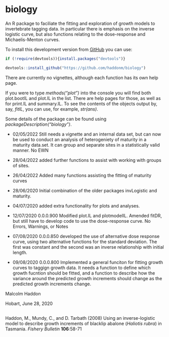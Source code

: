 
<!-- README.md is generated from README.Rmd. Please edit that file -->

# biology

An R package to faciliate the fitting and exploration of growth models
to invertebrate tagging data. In particular there is emphasis on the
inverse logistic curve, but also functions relating to the dose-response
and Michaelis-Menton curves.

To install this development version from
[GitHub](https://www.github.com/) you can use:

``` r
if (!require(devtools)){install.packages("devtools")} 

devtools::install_github("https://github.com/haddonm/biology")
```

There are currently no vignettes, although each function has its own
help page.

If you were to type *methods(“plot”)* into the console you will find
both plot.bootIL and plot.IL in the list. There are help pages for
those, as well as for print.IL and summary.IL. To see the contents of
the objects output by, say, *fitIL*, you can use, for example,
*str(ans)*.

Some details of the package can be found using
*packageDescription(“biology”)*.

-   02/05/2022 Still needs a vignette and an internal data set, but can
    now be used to conduct an analysis of heterogeniety of maturity in a
    maturity data.set. It can group and separate sites in a
    statistically valid manner. No EWN

-   28/04/2022 added further functions to assist with working with
    groups of sites.

-   26/04/2022 Added many functions assisting the fitting of maturity
    curves

-   28/06/2020 Initial combination of the older packages invLogistic and
    maturity.

-   04/07/2020 added extra functionality for plots and analyses.

-   12/07/2020 0.0.0.900 Modified plot.IL and plotmodelIL. Amended
    fitDR, but still have to develop code to use the dose-response
    curve. No Errors, Warnings, or Notes

-   07/08/2020 0.0.0.850 developed the use of alternative dose response
    curve, using two alternative functions for the standard deviation.
    The first was constant and the second was an inverse relationship
    with initial length.

-   09/08/2020 0.0.0.800 Implemented a general funciton for fitting
    growth curves to taggign growth data. It needs a function to define
    which growth fucntion should be fitted, and a function to describe
    how the variance around the predicted growth increments should
    change as the predicted growth increments change.

Malcolm Haddon

Hobart, June 28, 2020

## 

Haddon, M., Mundy, C., and D. Tarbath (2008) Using an inverse-logistic
model to describe growth increments of blacklip abalone (*Haliotis
rubra*) in Tasmania. *Fishery Bulletin* **106**:58-71
